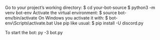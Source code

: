 Go to your project’s working directory:
    $ cd your-bot-source
    $ python3 -m venv bot-env
  Activate the virtual environment:
    $ source bot-env/bin/activate
  On Windows you activate it with:
    $ bot-env\Scripts\activate.bat
  Use pip like usual:
    $ pip install -U discord.py

To start the bot:
  py -3  bot.py
